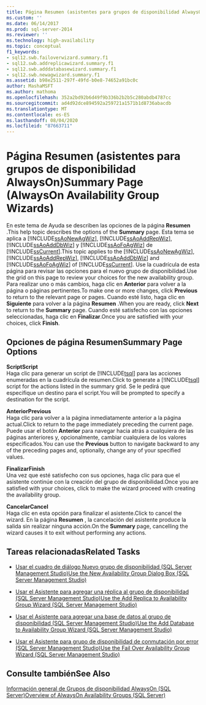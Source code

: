 ```yaml
---
title: Página Resumen (asistentes para grupos de disponibilidad AlwaysOn) | Microsoft Docs
ms.custom: ''
ms.date: 06/14/2017
ms.prod: sql-server-2014
ms.reviewer: ''
ms.technology: high-availability
ms.topic: conceptual
f1_keywords:
- sql12.swb.failoverwizard.summary.f1
- sql12.swb.addreplicawizard.summary.f1
- sql12.swb.adddatabasewizard.summary.f1
- sql12.swb.newagwizard.summary.f1
ms.assetid: b98e2511-297f-49fd-b0e8-74652a91bc0c
author: MashaMSFT
ms.author: mathoma
ms.openlocfilehash: 352a2bd92b6d49f9b336b2b2b5c280abdb4787cc
ms.sourcegitcommit: ad4d92dce894592a259721a1571b1d8736abacdb
ms.translationtype: MT
ms.contentlocale: es-ES
ms.lasthandoff: 08/04/2020
ms.locfileid: "87663711"
---
```

# <a name="summary-page-alwayson-availability-group-wizards"></a><span data-ttu-id="87d28-102">Página Resumen (asistentes para grupos de disponibilidad AlwaysOn)</span><span class="sxs-lookup"><span data-stu-id="87d28-102">Summary Page (AlwaysOn Availability Group Wizards)</span></span>
  <span data-ttu-id="87d28-103">En este tema de Ayuda se describen las opciones de la página **Resumen** .</span><span class="sxs-lookup"><span data-stu-id="87d28-103">This help topic describes the options of the **Summary** page.</span></span> <span data-ttu-id="87d28-104">Esta tema se aplica a [!INCLUDE[ssAoNewAgWiz](../../../includes/ssaonewagwiz-md.md)], [!INCLUDE[ssAoAddRepWiz](../../../includes/ssaoaddrepwiz-md.md)], [!INCLUDE[ssAoAddDbWiz](../../../includes/ssaoadddbwiz-md.md)] y [!INCLUDE[ssAoFoAgWiz](../../../includes/ssaofoagwiz-md.md)] de [!INCLUDE[ssCurrent](../../../includes/sscurrent-md.md)].</span><span class="sxs-lookup"><span data-stu-id="87d28-104">This topic applies to the [!INCLUDE[ssAoNewAgWiz](../../../includes/ssaonewagwiz-md.md)], [!INCLUDE[ssAoAddRepWiz](../../../includes/ssaoaddrepwiz-md.md)], [!INCLUDE[ssAoAddDbWiz](../../../includes/ssaoadddbwiz-md.md)] and [!INCLUDE[ssAoFoAgWiz](../../../includes/ssaofoagwiz-md.md)] of [!INCLUDE[ssCurrent](../../../includes/sscurrent-md.md)].</span></span> <span data-ttu-id="87d28-105">Use la cuadrícula de esta página para revisar las opciones para el nuevo grupo de disponibilidad.</span><span class="sxs-lookup"><span data-stu-id="87d28-105">Use the grid on this page to review your choices for the new availability group.</span></span> <span data-ttu-id="87d28-106">Para realizar uno o más cambios, haga clic en **Anterior** para volver a la página o páginas pertinentes.</span><span class="sxs-lookup"><span data-stu-id="87d28-106">To make one or more changes, click **Previous** to return to the relevant page or pages.</span></span> <span data-ttu-id="87d28-107">Cuando esté listo, haga clic en **Siguiente** para volver a la página **Resumen** .</span><span class="sxs-lookup"><span data-stu-id="87d28-107">When you are ready, click **Next** to return to the **Summary** page.</span></span> <span data-ttu-id="87d28-108">Cuando esté satisfecho con las opciones seleccionadas, haga clic en **Finalizar**.</span><span class="sxs-lookup"><span data-stu-id="87d28-108">Once you are satisfied with your choices, click **Finish**.</span></span>  
  
##  <a name="summary-page-options"></a><a name="PageOptions"></a> <span data-ttu-id="87d28-109">Opciones de página Resumen</span><span class="sxs-lookup"><span data-stu-id="87d28-109">Summary Page Options</span></span>  
 <span data-ttu-id="87d28-110">**Script**</span><span class="sxs-lookup"><span data-stu-id="87d28-110">**Script**</span></span>  
 <span data-ttu-id="87d28-111">Haga clic para generar un script de [!INCLUDE[tsql](../../../includes/tsql-md.md)] para las acciones enumeradas en la cuadrícula de resumen.</span><span class="sxs-lookup"><span data-stu-id="87d28-111">Click to generate a [!INCLUDE[tsql](../../../includes/tsql-md.md)] script for the actions listed in the summary grid.</span></span> <span data-ttu-id="87d28-112">Se le pedirá que especifique un destino para el script.</span><span class="sxs-lookup"><span data-stu-id="87d28-112">You will be prompted to specify a destination for the script.</span></span>  
  
 <span data-ttu-id="87d28-113">**Anterior**</span><span class="sxs-lookup"><span data-stu-id="87d28-113">**Previous**</span></span>  
 <span data-ttu-id="87d28-114">Haga clic para volver a la página inmediatamente anterior a la página actual.</span><span class="sxs-lookup"><span data-stu-id="87d28-114">Click to return to the page immediately preceding the current page.</span></span> <span data-ttu-id="87d28-115">Puede usar el botón **Anterior** para navegar hacia atrás a cualquiera de las páginas anteriores y, opcionalmente, cambiar cualquiera de los valores especificados.</span><span class="sxs-lookup"><span data-stu-id="87d28-115">You can use the **Previous** button to navigate backward to any of the preceding pages and, optionally, change any of your specified values.</span></span>  
  
 <span data-ttu-id="87d28-116">**Finalizar**</span><span class="sxs-lookup"><span data-stu-id="87d28-116">**Finish**</span></span>  
 <span data-ttu-id="87d28-117">Una vez que esté satisfecho con sus opciones, haga clic para que el asistente continúe con la creación del grupo de disponibilidad.</span><span class="sxs-lookup"><span data-stu-id="87d28-117">Once you are satisfied with your choices, click to make the wizard proceed with creating the availability group.</span></span>  
  
 <span data-ttu-id="87d28-118">**Cancelar**</span><span class="sxs-lookup"><span data-stu-id="87d28-118">**Cancel**</span></span>  
 <span data-ttu-id="87d28-119">Haga clic en esta opción para finalizar el asistente.</span><span class="sxs-lookup"><span data-stu-id="87d28-119">Click to cancel the wizard.</span></span> <span data-ttu-id="87d28-120">En la página **Resumen** , la cancelación del asistente produce la salida sin realizar ninguna acción.</span><span class="sxs-lookup"><span data-stu-id="87d28-120">On the **Summary** page, cancelling the wizard causes it to exit without performing any actions.</span></span>  
  

  
##  <a name="related-tasks"></a><a name="RelatedTasks"></a> <span data-ttu-id="87d28-121">Tareas relacionadas</span><span class="sxs-lookup"><span data-stu-id="87d28-121">Related Tasks</span></span>  
  
-   [<span data-ttu-id="87d28-122">Usar el cuadro de diálogo Nuevo grupo de disponibilidad &#40;SQL Server Management Studio&#41;</span><span class="sxs-lookup"><span data-stu-id="87d28-122">Use the New Availability Group Dialog Box &#40;SQL Server Management Studio&#41;</span></span>](use-the-new-availability-group-dialog-box-sql-server-management-studio.md)  
  
-   [<span data-ttu-id="87d28-123">Usar el Asistente para agregar una réplica al grupo de disponibilidad &#40;SQL Server Management Studio&#41;</span><span class="sxs-lookup"><span data-stu-id="87d28-123">Use the Add Replica to Availability Group Wizard &#40;SQL Server Management Studio&#41;</span></span>](use-the-add-replica-to-availability-group-wizard-sql-server-management-studio.md)  
  
-   [<span data-ttu-id="87d28-124">Usar el Asistente para agregar una base de datos al grupo de disponibilidad &#40;SQL Server Management Studio&#41;</span><span class="sxs-lookup"><span data-stu-id="87d28-124">Use the Add Database to Availability Group Wizard &#40;SQL Server Management Studio&#41;</span></span>](availability-group-add-database-to-group-wizard.md)  
  
-   [<span data-ttu-id="87d28-125">Usar el Asistente para grupo de disponibilidad de conmutación por error &#40;SQL Server Management Studio&#41;</span><span class="sxs-lookup"><span data-stu-id="87d28-125">Use the Fail Over Availability Group Wizard &#40;SQL Server Management Studio&#41;</span></span>](use-the-fail-over-availability-group-wizard-sql-server-management-studio.md)  
  

  
## <a name="see-also"></a><span data-ttu-id="87d28-126">Consulte también</span><span class="sxs-lookup"><span data-stu-id="87d28-126">See Also</span></span>  
 [<span data-ttu-id="87d28-127">Información general de Grupos de disponibilidad AlwaysOn &#40;SQL Server&#41;</span><span class="sxs-lookup"><span data-stu-id="87d28-127">Overview of AlwaysOn Availability Groups &#40;SQL Server&#41;</span></span>](overview-of-always-on-availability-groups-sql-server.md)  
  
  
